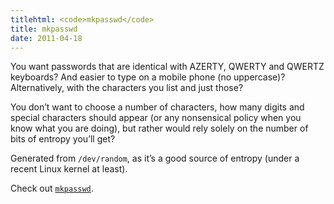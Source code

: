 ```yaml
---
titlehtml: <code>mkpasswd</code>
title: mkpasswd
date: 2011-04-18
---
```


You want passwords that are identical with AZERTY, QWERTY and QWERTZ keyboards? And easier to type on a mobile phone (no uppercase)? Alternatively, with the characters you list and just those?

You don’t want to choose a number of characters, how many digits and special characters should appear (or any nonsensical policy when you know what you are doing), but rather would rely solely on the number of bits of entropy you’ll get?

Generated from `/dev/random`, as it’s a good source of entropy (under a recent Linux kernel at least).

Check out [`mkpasswd`](https://github.com/pcarrier/stuff/blob/master/fun/mkpasswd.c).
